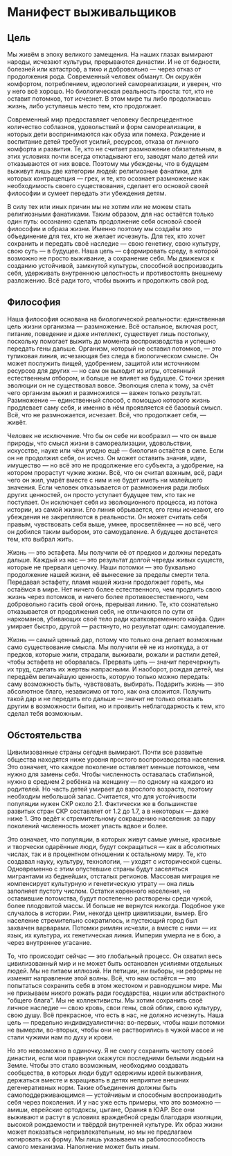 # Манифест выживальщиков

## Цель

Мы живём в эпоху великого замещения. На наших глазах вымирают народы, исчезают культуры, прерываются династии. И не от бедности, болезней или катастроф, а тихо и добровольно — через отказ от продолжения рода. Современный человек обманут. Он окружён комфортом, потреблением, идеологией самореализации, и уверен, что у него всё хорошо. Но биологическая реальность проста: тот, кто не оставит потомков, тот исчезнет. В этом мире ты либо продолжаешь жизнь, либо уступаешь место тем, кто продолжает.

Современный мир предоставляет человеку беспрецедентное количество соблазнов, удовольствий и форм самореализации, в которых дети воспринимаются как обуза или помеха. Рождение и воспитание детей требуют усилий, ресурсов, отказа от личного комфорта и развития. Те, кто не считает размножение обязательным, в этих условиях почти всегда откладывают его, заводят мало детей или отказываются от них вовсе. Поэтому мы убеждены, что в будущем выживут лишь две категории людей: религиозные фанатики, для которых контрацепция — грех, и те, кто осознает размножение как необходимость своего существования, сделает его основой своей философии и сумеет передать эти убеждения детям.

В силу тех или иных причин мы не хотим или не можем стать религиозными фанатиками. Таким образом, для нас остаётся только один путь: осознанно сделать продолжение себя основой своей философии и образа жизни. Именно поэтому мы создаём это объединение для тех, кто не желает исчезнуть. Для тех, кто хочет сохранить и передать своё наследие — свою генетику, свою культуру, свою суть — в будущее. Наша цель — сформировать среду, в которой возможно не просто выживание, а сохранение себя. Мы движемся к созданию устойчивой, замкнутой культуры, способной воспроизводить себя, удерживать внутреннюю целостность и противостоять внешнему разложению. Всё ради того, чтобы выжить и продолжить свой род.

## Философия

Наша философия основана на биологической реальности: единственная цель жизни организма — размножение. Всё остальное, включая рост, питание, поведение и даже интеллект, существует лишь постольку, поскольку помогает выжить до момента воспроизводства и успешно передать гены дальше. Организм, который не оставил потомков, — это тупиковая линия, исчезающая без следа в биологическом смысле. Он может послужить пищей, удобрением, защитой или источником ресурсов для других — но сам он выходит из игры, отсеянный естественным отбором, и больше не влияет на будущее. С точки зрения эволюции он не существовал вовсе. Эволюция слепа к тому, за счёт чего организм выжил и размножился — важен только результат. Размножение — единственный способ, с помощью которого жизнь продлевает саму себя, и именно в нём проявляется её базовый смысл. Всё, что не размножается, исчезает. Всё, что продолжает себя, — живёт.

Человек не исключение. Что бы он себе ни вообразил — что он выше природы, что смысл жизни в самореализации, удовольствии, искусстве, науке или чём угодно ещё — биология остаётся в силе. Если он не продолжил себя, он исчез. Он может оставить знания, идеи, имущество — но всё это не продолжение его субъекта, а удобрение, на котором прорастут чужие жизни. Всё, что он считал важным, всё, ради чего он жил, умрёт вместе с ним и не будет иметь ни малейшего значения. Если человек отказывается от размножения ради любых других ценностей, он просто уступает будущее тем, кто так не поступает. Он исключает себя из эволюционного процесса, из потока истории, из самой жизни. Его линия обрывается, его гены исчезают, его убеждения не закрепляются в реальности. Он может считать себя правым, чувствовать себя выше, умнее, просветлённее — но всё, чего он добился таким выбором, это самоудаление. А будущее достанется тем, кто выбрал жить.

Жизнь — это эстафета. Мы получили её от предков и должны передать дальше. Каждый из нас — это результат долгой череды живых существ, которые не прервали цепочку. Наши потомки — это буквально продолжение нашей жизни, её вынесение за пределы смерти тела. Передавая эстафету, пламя нашей жизни продолжает гореть, мы остаёмся в мире. Нет ничего более естественного, чем продлить свою жизнь через потомков, и ничего более противоестественного, чем добровольно гасить свой огонь, прерывая линию. Те, кто сознательно отказывается от продолжения себя, не отличаются по сути от наркоманов, убивающих своё тело ради кратковременного кайфа. Один умирает быстро, другой — растянуто, но результат один: самоудаление.

Жизнь — самый ценный дар, потому что только она делает возможным само существование смысла. Мы получили её не из ниоткуда, а от предков, которые жили, страдали, выживали, рожали и растили детей, чтобы эстафета не оборвалась. Прервать цепь — значит перечеркнуть их труд, сделать их жертвы напрасными. И наоборот, рождая детей, мы передаём величайшую ценность, которую только можно передать: саму возможность быть, чувствовать, выбирать. Подарить жизнь — это абсолютное благо, независимо от того, как она сложится. Получить такой дар и не передать его дальше — значит не только отказать другим в возможности бытия, но и проявить неблагодарность к тем, кто сделал тебя возможным.

## Обстоятельства

Цивилизованные страны сегодня вымирают. Почти все развитые общества находятся ниже уровня простого воспроизводства населения. Это означает, что каждое поколение оставляет меньше потомков, чем нужно для замены себя. Чтобы численность оставалась стабильной, нужно в среднем 2 ребёнка на женщину — по одному на каждого из родителей. Но часть детей умирает до взрослого возраста, поэтому необходим небольшой запас. Считается, что для устойчивости популяции нужен СКР около 2.1. Фактически же в большинстве развитых стран СКР составляет от 1.2 до 1.7, а в некоторых — даже ниже 1. Это ведёт к стремительному сокращению населения: за пару поколений численность может упасть вдвое и более.

Это означает, что популяции, в которых живут самые умные, красивые и творчески одарённые люди, будут сокращаться — как в абсолютных числах, так и в процентном отношении к остальному миру. Те, кто создавал науку, культуру, технологии, — уходят с исторической сцены. Одновременно с этим опустевшие страны будут заселяться мигрантами из беднейших, отсталых регионов. Массовая миграция не компенсирует культурную и генетическую утрату — она лишь заполняет пустоту числом. Остатки коренного населения, не оставившие потомства, будут постепенно растворены среди чужой, более плодовитой массы. И больше не вернутся никогда. Подобное уже случалось в истории. Рим, некогда центр цивилизации, вымер. Его население стремительно сократилось, и пустеющий город был захвачен варварами. Потомки римлян исчезли, а вместе с ними — их язык, их культура, их генетическая линия. Империя умерла не в бою, а через внутреннее угасание.

То, что происходит сейчас — это глобальный процесс. Он охватил весь цивилизованный мир и не может быть остановлен усилиями отдельных людей. Мы не питаем иллюзий. Ни петиции, ни выборы, ни реформы не изменят направление этой волны. Всё, что нам остаётся — это попытаться сохранить себя в этом жестоком и равнодушном мире. Мы не призываем никого рожать ради государства, нации или абстрактного "общего блага". Мы не коллективисты. Мы хотим сохранить своё личное наследие — свою кровь, свои гены, свой облик, свою культуру, свою душу. Всё прекрасное, что есть в нас, не должно исчезнуть. Наша цель — предельно индивидуалистична: во-первых, чтобы наши потомки не вымерли, во-вторых, чтобы они не растворились в чужой массе и не стали чужими нам по духу и крови.

Но это невозможно в одиночку. Я не смогу сохранить чистоту своей династии, если мои правнуки окажутся последними белыми людьми на Земле. Чтобы это стало возможным, необходимо создавать сообщества, в которых люди будут одержимы идеей выживания, держаться вместе и взращивать в детях неприятие внешних дегенеративных норм. Такие объединения должны быть самоподдерживающимся — устойчивым и способным воспроизводить себя через поколения. И у нас уже есть примеры, что это возможно — амиши, еврейские ортодоксы, цыгане, Орания в ЮАР. Все они выживают и растут в условиях враждебной среды благодаря изоляции, высокой рождаемости и твёрдой внутренней культуре. Их образ жизни может показаться непривлекательным, но мы не предлагаем копировать их форму. Мы лишь указываем на работоспособность самого механизма. Наполнение может быть иным.
